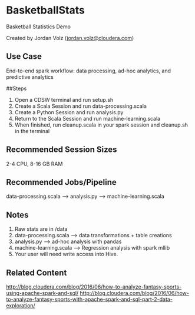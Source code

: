 # BasketballStats

Basketball Statistics Demo

Created by Jordan Volz (jordan.volz@cloudera.com)

## Use Case 

End-to-end spark workflow: data processing, ad-hoc analytics, and predictive analytics

##Steps

1. Open a CDSW terminal and run setup.sh
2. Create a Scala Session and run data-processing.scala
3. Create a Python Session and run analysis.py
4. Return to the Scala Session and run machine-learning.scala
5. When finished, run cleanup.scala in your spark session and cleanup.sh in the terminal

## Recommended Session Sizes 

2-4 CPU, 8-16 GB RAM

## Recommended Jobs/Pipeline

data-processing.scala --> analysis.py --> machine-learning.scala

## Notes

1. Raw stats are in /data
2. data-processing.scala --> data transformations + table creations
3. analysis.py --> ad-hoc analysis with pandas
4. machine-learning.scala --> Regression analysis with spark mllib
5. Your user will need write access into Hive. 

## Related Content

http://blog.cloudera.com/blog/2016/06/how-to-analyze-fantasy-sports-using-apache-spark-and-sql/ 
http://blog.cloudera.com/blog/2016/06/how-to-analyze-fantasy-sports-with-apache-spark-and-sql-part-2-data-exploration/
